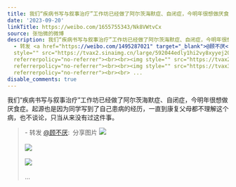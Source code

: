 ```yaml
---
title: 我们“疾病书写与叙事治疗”工作坊已经做了阿尔茨海默症、自闭症，今明年很想做厌食症。起源也是因为同学写到了自己患病的经历，一直到康复父母都不理解这个病，...
date: '2023-09-20'
linkTitle: https://weibo.com/1655755343/Nk8VWtvCx
source: 张怡微的微博
description: 我们“疾病书写与叙事治疗”工作坊已经做了阿尔茨海默症、自闭症，今明年很想做厌食症。起源也是因为同学写到了自己患病的经历，一直到康复父母都不理解这个病，也不谈论，只当从来没有过这件事。<br><blockquote>
  - 转发 <a href="https://weibo.com/1495287021" target="_blank">@顾不厌</a>: 分享图片 <img
  style="" src="https://tvax2.sinaimg.cn/large/592044edly1hi2vy8xyyej20u014010k.jpg"
  referrerpolicy="no-referrer"><br><br><img style="" src="https://tvax2.sinaimg.cn/large/592044edly1hi2vy1xcxuj20u027y4iw.jpg"
  referrerpolicy="no-referrer"><br><br><img style="" src="https://tvax3.sinaimg.cn/large/592044edly1hi2vy1lfenj20u027ydyx.jpg"
  referrerpolicy="no-referrer"><br><br> ...
disable_comments: true
---
```

我们“疾病书写与叙事治疗”工作坊已经做了阿尔茨海默症、自闭症，今明年很想做厌食症。起源也是因为同学写到了自己患病的经历，一直到康复父母都不理解这个病，也不谈论，只当从来没有过这件事。<br><blockquote> - 转发 <a href="https://weibo.com/1495287021" target="_blank">@顾不厌</a>: 分享图片 <img style="" src="https://tvax2.sinaimg.cn/large/592044edly1hi2vy8xyyej20u014010k.jpg" referrerpolicy="no-referrer"><br><br><img style="" src="https://tvax2.sinaimg.cn/large/592044edly1hi2vy1xcxuj20u027y4iw.jpg" referrerpolicy="no-referrer"><br><br><img style="" src="https://tvax3.sinaimg.cn/large/592044edly1hi2vy1lfenj20u027ydyx.jpg" referrerpolicy="no-referrer"><br><br> ...